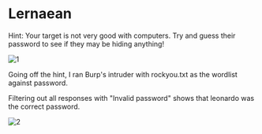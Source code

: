 #  Lernaean 

Hint:  Your target is not very good with computers. Try and guess their password to see if they may be hiding anything! 


![1](https://user-images.githubusercontent.com/46513413/71761032-293b2180-2e94-11ea-870f-6ae158aa1be2.png)


Going off the hint, I ran Burp's intruder with rockyou.txt as the wordlist against password.

Filtering out all responses with "Invalid password" shows that leonardo was the correct password.

![2](https://user-images.githubusercontent.com/46513413/71761036-30fac600-2e94-11ea-8e20-34def64355b5.png)
